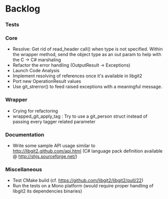 # Backlog

### Tests

### Core

 - Resolve: Get rid of read_header call() when type is not specified. Within the wrapper method, send the object type as an out param to help with the C -> C# marshaling
 - Refactor the error handling (OutputResult -> Exceptions)
 - Launch Code Analysis
 - Implement resolving of references once it's available in libgit2
 - Port new OperationResult values
 - Use git_strerror() to feed raised exceptions with a meaningful message.

### Wrapper

 - Crying for refactoring
 - wrapped_git_apply_tag : Try to use a git_person struct instead of passing every tagger related parameter
 
### Documentation

 - Write some sample API usage similar to http://libgit2.github.com/api.html (C# language pack definition available @ http://shjs.sourceforge.net/)
 
### Miscellaneous

 - Test CMake build (cf. https://github.com/libgit2/libgit2/pull/22)
 - Run the tests on a Mono platform (would require proper handling of libgit2 its dependencies binaries)
 